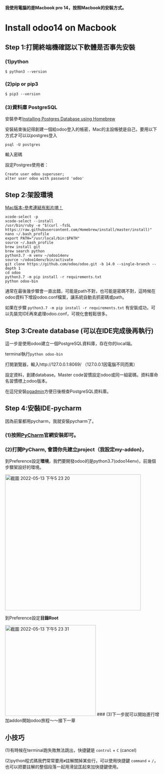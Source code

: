 
**我使用電腦的是Macbook pro 14，按照Macbook的安裝方式。**
# Install odoo14 on Macbook

## Step 1:打開終端機確認以下軟體是否事先安裝
### (1)python
`$ python3 --version`
### (2)pip or pip3
`$ pip3 --version`
     
### (3)資料庫 PostgreSQL
安裝參考[Installing Postgres Database using Homebrew](https://www.sqlshack.com/setting-up-a-postgresql-database-on-mac/)

安裝結束後記得創建一個給odoo登入的帳密，Mac的主設帳號是自己，要用以下方式才可以以postgres登入

`psql -U postgres`

輸入密碼

設定Postgres使用者：	
```
Create user odoo superuser;
alter user odoo with password 'odoo'
```

## Step 2:架設環境
[Mac版本-參考連結有影片唷！](https://googlyengineer.blogspot.com/2021/08/how-to-setup-odoo-on-macbook-pro.html)
```
xcode-select -p
xcode-select --install
/usr/bin/ruby -e "$(curl -fsSL https://raw.githubusercontent.com/Homebrew/install/master/install)"
nano ~/.bash_profile
export PATH="/usr/local/bin:$PATH"
source ~/.bash_profile
brew install git
brew search python
python3.7 -m venv ~/odoo14env
source ~/odoo14env/bin/activate
git clone https://github.com/odoo/odoo.git -b 14.0 --single-branch --depth 1
cd odoo
python3.7 -m pip install -r requirements.txt
python odoo-bin
```
通常在最後幾步驟會一直出錯，可能是path不對，也可能是密碼不對，這時候在odoo資料下增設odoo.conf檔案，讓系統自動去抓密碼或path。

如果在步驟
`python3.7 -m pip install -r requirements.txt`
有安裝成功，可以先裝完IDE再來處理odoo.conf，可視化會輕鬆很多。

## Step 3:Create database (可以在IDE完成後再執行)
這一步是使用odoo建立一個PostgreSQL資料庫，存在你的local端。

terminal執行`python odoo-bin`

打開瀏覽器，輸入http://127.0.0.1:8069/ （127.0.0.1因電腦不同而異）

設定資料，創建database。Master code習慣設定odoo或同一組密碼，資料庫命名習慣標上odoo版本。

在這兒安裝[pgadmin](https://www.pgadmin.org/download/pgadmin-4-macos/)方便日後檢查PostgreSQL資料庫。


## Step 4:安裝IDE-pycharm
因為前輩都用pycharm，我就安裝pycharm了。

### (1)按照[PyCharm](https://www.jetbrains.com/pycharm/)官網安裝即可。
### (2)打開PyCharm, 會請你先建立project（我設定my-addon)，
到Preference設定**環境**，我們要開發odoo的是python3.7(odoo14env)，前幾個步驟架設好的環境。

<img width="443" alt="截圖 2022-05-13 下午5 23 20" src="https://user-images.githubusercontent.com/77597518/168253811-1715ebeb-697e-490d-8ecd-4161458d39ee.png">

到Preference設定**目錄Root**

<img width="296" alt="截圖 2022-05-13 下午5 23 31" src="https://user-images.githubusercontent.com/77597518/168306430-22c3e6c3-0524-46a4-81ff-8cb5aeb5482b.png">
### (3)下一步就可以開始進行增加addon開始odoo旅程～～接下一章

## 小技巧

(1)有時候在terminal跑失敗無法跳出，快捷鍵是 `control` + `C` (cancel)

(2)python程式碼我們常常要用`#`註解關掉某些行，可以使用快捷鍵 `command` + `/`，也可以把要註解的整個段落一起用滑鼠匡起來加快捷鍵使用。

